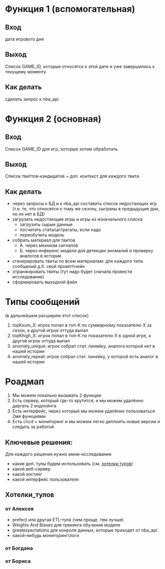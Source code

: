 # Функция 1 (вспомогательная)
## Вход
дата игрового дня
## Выход
Список GAME_ID, которые относятся к этой дате и уже завершились к текущему моменту
## Как делать
сделать запрос к nba_api

# Функция 2 (основная)
## Вход
Список GAME_ID для игр, которые хотим обработать
## Выход
Список твиттов-кандидатов + доп. контекст для каждого твита 
## Как делать
- через запросы к БД и к nba_api составить список недостающих игр (т.е. те, что относятся к тому же сезону, сыграны в предыдущие дни, но их нет в БД)
- загрузить недостающие игры и игры из изначального списка
  - загрузить сырые данные
  - посчитать статы\аггрегаты, если надо
  - переобучить модель
- собрать материал для твитов
  - А. через мехнизм сигналов
  - Б. через инференс модели для детекции аномалий и проверку аналогов в истории
- сгенерировать твиты по всем материалам: для каждого типа сообщений д.б. свой промпт\чейн
- отранжировать твиты (тут надо будет сначала провести исследование)
- сформировать выходной файл

# Типы сообщений
(в дальнейшем расширим этот список)
1. topKsum_X: игрок попал в топ-К по суммарному показателю X за сезон, а другой игрок оттуда выпал
2. topKhigh_X: игрок попал в топ-К по показателю X в одной игре, а другой игрок оттуда выпал
3. anomaly_unique: игрок собрал стат. линейку, аналога которой нет в нашей истории
4. anomaly_repeat: игрок собрал стат. линейку, у которой есть аналог в нашей истории 


# Роадмап
1. Мы можем локально вызывать 2 функции
2. Есть сервер, который где-то крутится, и мы можем удалённо дергать 2 ендпойнта
3. Есть интерфейс, через который мы можем удалённо пользоваться 2мя функциями
4. Есть ci\cd + мониторинг и мы можем легко деплоить новые версии и следить за работой

## Ключевые решения:
Для каждого решения нужно мини-исследование
- какие доп. тулы будем использовать (см. [хотелки тулов](##Хотелки_тулов))
- какой веб-сервер
- какой хостинг
- какой интерфейс пользователя

## Хотелки_тулов
### от Алексея
- prefect или другая ETL-тула (чем проще, тем лучше)
- Weights And Biases для трекинга обучения модели
- greatexpectations для конроля данных, которые приходят от nba_api
- какой-нибудь мониторинг\логи
### от Богдана
### от Бориса
